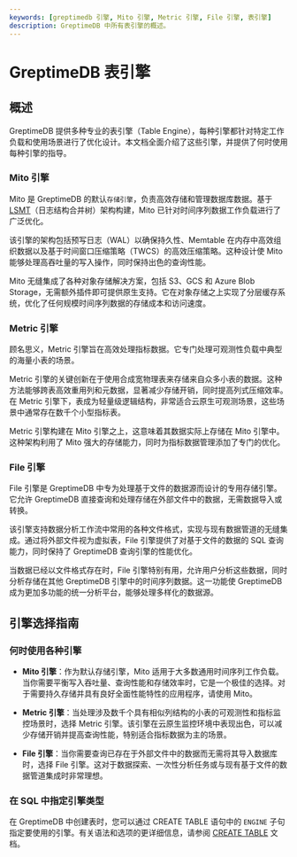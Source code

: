 ```yaml
---
keywords: [greptimedb 引擎, Mito 引擎, Metric 引擎, File 引擎, 表引擎]
description: GreptimeDB 中所有表引擎的概述。
---
```


# GreptimeDB 表引擎

## 概述

GreptimeDB 提供多种专业的表引擎（Table Engine），每种引擎都针对特定工作负载和使用场景进行了优化设计。本文档全面介绍了这些引擎，并提供了何时使用每种引擎的指导。

### Mito 引擎

Mito 是 GreptimeDB 的默认`存储引擎`，负责高效存储和管理数据库数据。基于 [LSMT][1]（日志结构合并树）架构构建，Mito 已针对时间序列数据工作负载进行了广泛优化。

该引擎的架构包括预写日志（WAL）以确保持久性、Memtable 在内存中高效组织数据以及基于时间窗口压缩策略（TWCS）的高效压缩策略。这种设计使 Mito 能够处理高吞吐量的写入操作，同时保持出色的查询性能。

Mito 无缝集成了各种对象存储解决方案，包括 S3、GCS 和 Azure Blob Storage，无需额外插件即可提供原生支持。它在对象存储之上实现了分层缓存系统，优化了任何规模时间序列数据的存储成本和访问速度。

[1]: https://en.wikipedia.org/wiki/Log-structured_merge-tree

### Metric 引擎

顾名思义，Metric 引擎旨在高效处理指标数据。它专门处理可观测性负载中典型的海量小表的场景。

Metric 引擎的关键创新在于使用合成宽物理表来存储来自众多小表的数据。这种方法能够跨表高效重用列和元数据，显著减少存储开销，同时提高列式压缩效率。在 Metric 引擎下，表成为轻量级逻辑结构，非常适合云原生可观测场景，这些场景中通常存在数千个小型指标表。

Metric 引擎构建在 Mito 引擎之上，这意味着其数据实际上存储在 Mito 引擎中。这种架构利用了 Mito 强大的存储能力，同时为指标数据管理添加了专门的优化。

### File 引擎

File 引擎是 GreptimeDB 中专为处理基于文件的数据源而设计的专用存储引擎。它允许 GreptimeDB 直接查询和处理存储在外部文件中的数据，无需数据导入或转换。

该引擎支持数据分析工作流中常用的各种文件格式，实现与现有数据管道的无缝集成。通过将外部文件视为虚拟表，File 引擎提供了对基于文件的数据的 SQL 查询能力，同时保持了 GreptimeDB 查询引擎的性能优化。

当数据已经以文件格式存在时，File 引擎特别有用，允许用户分析这些数据，同时分析存储在其他 GreptimeDB 引擎中的时间序列数据。这一功能使 GreptimeDB 成为更加多功能的统一分析平台，能够处理多样化的数据源。

## 引擎选择指南

### 何时使用各种引擎

- **Mito 引擎**：作为默认存储引擎，Mito 适用于大多数通用时间序列工作负载。当你需要平衡写入吞吐量、查询性能和存储效率时，它是一个极佳的选择。对于需要持久存储并具有良好全面性能特性的应用程序，请使用 Mito。

- **Metric 引擎**：当处理涉及数千个具有相似列结构的小表的可观测性和指标监控场景时，选择 Metric 引擎。该引擎在云原生监控环境中表现出色，可以减少存储开销并提高查询性能，特别适合指标数据为主的场景。

- **File 引擎**：当你需要查询已存在于外部文件中的数据而无需将其导入数据库时，选择 File 引擎。这对于数据探索、一次性分析任务或与现有基于文件的数据管道集成时非常理想。

### 在 SQL 中指定引擎类型

在 GreptimeDB 中创建表时，您可以通过 CREATE TABLE 语句中的 `ENGINE` 子句指定要使用的引擎。有关语法和选项的更详细信息，请参阅 [CREATE TABLE](/reference/sql/create.md#create-table) 文档。
